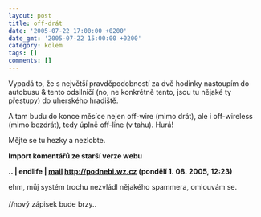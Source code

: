 ```yaml
---
layout: post
title: off-drát
date: '2005-07-22 17:00:00 +0200'
date_gmt: '2005-07-22 15:00:00 +0200'
category: kolem
tags: []
comments: []
---
```

<p>Vypadá to, že s největší pravděpodobností za dvě hodinky nastoupím do autobusu
&amp; tento odsilničí (no, ne konkrétně tento, jsou tu nějaké ty přestupy) do uherského
hradiště.</p>
<p>A tam budu do konce měsíce nejen off-wire (mimo drát), ale i off-wireless (mimo bezdrát),
tedy úplně off-line (v tahu). Hurá!</p>
<p>Mějte se tu hezky a nezlobte.</p>
<div class="import-komentaru">
<p><strong>Import komentářů ze starší verze webu</strong></p>
<div class="comment">
<p style="font-weight:bold"><span class="compredmet">..</span> | <span class="comname">endlife</span> |  <a href="mailto:jan.martinek@post.cz">mail</a>  <a href="http://jan-martinek.com">http://podnebi.wz.cz</a> (pondělí&nbsp;1.&nbsp;08.&nbsp;2005,&nbsp;12:23)</p>
<p>ehm, můj systém trochu nezvládl nějakého spammera, omlouvám se.  <br>  <br> //nový zápisek bude brzy.. </p>
</div>
</div>
